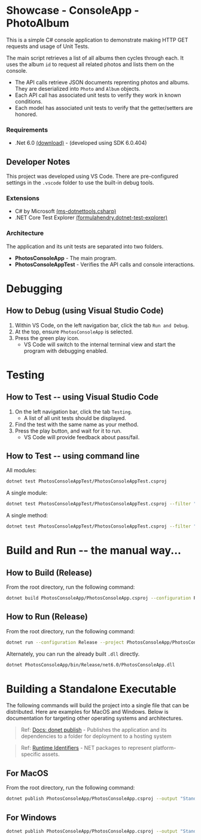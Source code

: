 # Showcase - ConsoleApp - PhotoAlbum

This is a simple C# console application to demonstrate making HTTP GET requests and usage of Unit Tests.

The main script retrieves a list of all albums then cycles through each. It uses the album `id` to request all related photos and lists them on the console.

- The API calls retrieve JSON documents reprenting photos and albums. They are deserialized into `Photo` and `Album` objects.
- Each API call has associated unit tests to verify they work in known conditions.
- Each model has associated unit tests to verify that the getter/setters are honored.

### Requirements
- .Net 6.0 [(download)](https://dotnet.microsoft.com/en-us/download/dotnet/6.0) - (developed using SDK 6.0.404)


## Developer Notes
This project was developed using VS Code. There are pre-configured settings in the `.vscode` folder to use the built-in debug tools.

### Extensions
- C# by Microsoft [(ms-dotnettools.csharp)](https://marketplace.visualstudio.com/items?itemName=ms-dotnettools.csharp)
- .NET Core Test Explorer [(formulahendry.dotnet-test-explorer)](https://marketplace.visualstudio.com/items?itemName=formulahendry.dotnet-test-explorer)

### Architecture
The application and its unit tests are separated into two folders.
- **PhotosConsoleApp** - The main program. 
- **PhotosConsoleAppTest** - Verifies the API calls and console interactions.


# Debugging 
## How to Debug (using Visual Studio Code)
1. Within VS Code, on the left navigation bar, click the tab `Run and Debug`.
2. At the top, ensure `PhotosConsoleApp` is selected.
3. Press the green play icon.
    - VS Code will switch to the internal terminal view and start the program with debugging enabled.


# Testing
## How to Test -- using Visual Studio Code
1. On the left navigation bar, click the tab `Testing`.
    - A list of all unit tests should be displayed.
1. Find the test with the same name as your method.
1. Press the play button, and wait for it to run.
    - VS Code will provide feedback about pass/fail.

## How to Test -- using command line
All modules:
```bash
dotnet test PhotosConsoleAppTest/PhotosConsoleAppTest.csproj
```

A single module:
```bash
dotnet test PhotosConsoleAppTest/PhotosConsoleAppTest.csproj --filter "PhotosApiClientTest"
```

A single method:
```bash
dotnet test PhotosConsoleAppTest/PhotosConsoleAppTest.csproj --filter "PhotosApiClientTest.Test_PhotosApiClientTest_Loads"
```

# Build and Run -- the manual way...
## How to Build (Release)
From the root directory, run the following command:
```bash
dotnet build PhotosConsoleApp/PhotosConsoleApp.csproj --configuration Release
```

## How to Run (Release)
From the root directory, run the following command:
```bash
dotnet run --configuration Release --project PhotosConsoleApp/PhotosConsoleApp.csproj
```

Alternately, you can run the already built `.dll` directly.
```bash
dotnet PhotosConsoleApp/bin/Release/net6.0/PhotosConsoleApp.dll
```

# Building a Standalone Executable
The following commands will build the project into a single file that can be distributed. Here are examples for MacOS and Windows. Below is documentation for targeting other operating systems and architectures.

> Ref: [Docs: donet publish](https://learn.microsoft.com/en-us/dotnet/core/tools/dotnet-publish) - Publishes the application and its dependencies to a folder for deployment to a hosting system

> Ref: [Runtime Identifiers](https://learn.microsoft.com/en-us/dotnet/core/rid-catalog) - NET packages to represent platform-specific assets.

## For MacOS
From the root directory, run the following command:
```bash
dotnet publish PhotosConsoleApp/PhotosConsoleApp.csproj --output "Standalone/osx-x64" --runtime osx-x64 --configuration Release -p:PublishSingleFile=true -p:PublishTrimmed=true --self-contained=true
```

## For Windows
```bash
dotnet publish PhotosConsoleApp/PhotosConsoleApp.csproj --output "Standalone/win-x64" --runtime win-x64 --configuration Release -p:PublishSingleFile=true -p:PublishTrimmed=true --self-contained=true
```